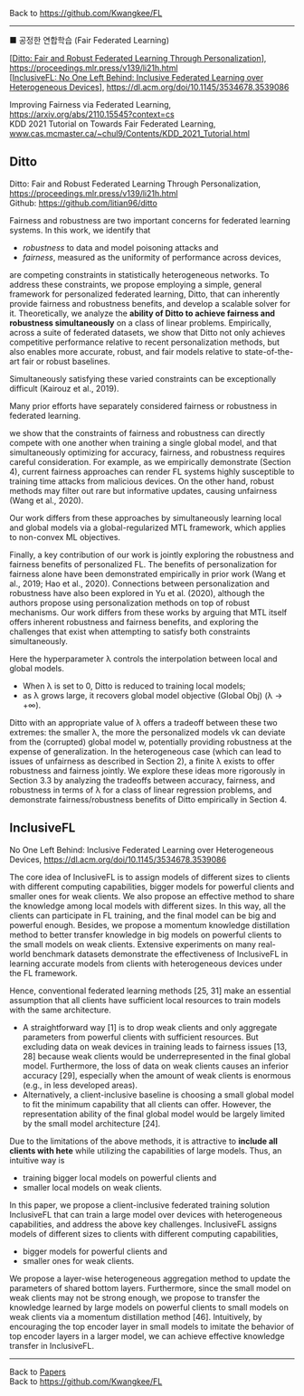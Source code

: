 Back to https://github.com/Kwangkee/FL
***


■ 공정한 연합학습 (Fair Federated Learning)  

[[Ditto: Fair and Robust Federated Learning Through Personalization](https://github.com/Kwangkee/FL/blob/main/FL@Fair.md#ditto)], https://proceedings.mlr.press/v139/li21h.html  
[[InclusiveFL: No One Left Behind: Inclusive Federated Learning over Heterogeneous Devices](https://github.com/Kwangkee/FL/blob/main/FL@Fair.md#inclusivefl)], https://dl.acm.org/doi/10.1145/3534678.3539086

Improving Fairness via Federated Learning, https://arxiv.org/abs/2110.15545?context=cs  
KDD 2021 Tutorial on Towards Fair Federated Learning, www.cas.mcmaster.ca/~chul9/Contents/KDD_2021_Tutorial.html  


## Ditto 
Ditto: Fair and Robust Federated Learning Through Personalization, https://proceedings.mlr.press/v139/li21h.html  
Github: https://github.com/litian96/ditto  

Fairness and robustness are two important concerns for federated learning systems. In this work, we identify that 
- *robustness* to data and model poisoning attacks and  
- *fairness*, measured as the uniformity of performance across devices,  

are competing constraints in statistically heterogeneous networks. To address these constraints, we propose employing a simple, general framework for personalized federated learning, Ditto, that can inherently provide fairness and robustness benefits, and develop a scalable solver for it. Theoretically, we analyze the **ability of Ditto to achieve fairness and robustness simultaneously** on a class of linear problems. Empirically, across a suite of federated datasets, we show that Ditto not only achieves competitive performance relative to recent personalization methods, but also enables more accurate, robust, and fair models relative to state-of-the-art fair or robust baselines.

Simultaneously satisfying these varied constraints can be exceptionally difficult (Kairouz et al., 2019).  

Many prior efforts have separately considered fairness or robustness in federated learning.  

we show that the constraints of fairness and robustness can directly compete with one another when training a single global model, and that simultaneously optimizing for accuracy, fairness, and robustness requires careful consideration. For example, as we empirically demonstrate (Section 4), current fairness approaches can render FL systems highly susceptible to training time attacks from malicious devices. On the other hand, robust methods may filter out rare but informative updates, causing unfairness (Wang et al., 2020).

Our work differs from these approaches by simultaneously learning local and global models via a global-regularized MTL framework, which applies to non-convex ML objectives.

Finally, a key contribution of our work is jointly exploring the robustness and fairness benefits of personalized FL. The benefits of personalization for fairness alone have been demonstrated empirically in prior work (Wang et al., 2019; Hao et al., 2020). Connections between personalization and robustness have also been explored in Yu et al. (2020), although the authors propose using personalization methods on top of robust mechanisms. Our work differs from these works by arguing that MTL itself offers inherent robustness and fairness benefits, and exploring the challenges that exist when attempting to satisfy both constraints simultaneously.

Here the hyperparameter λ controls the interpolation between local and global models. 
- When λ is set to 0, Ditto is reduced to training local models; 
- as λ grows large, it recovers global model objective (Global Obj) (λ → +∞).

Ditto with an appropriate value of λ offers a tradeoff between these two extremes: the smaller λ, the more the personalized models vk can deviate from the (corrupted) global model w, potentially providing robustness at the expense of generalization. In the heterogeneous case (which can lead to issues of unfairness as described in Section 2), a finite λ exists to offer robustness and fairness jointly. We explore these ideas more rigorously in Section 3.3 by analyzing the tradeoffs between accuracy, fairness, and robustness in terms of λ for a class of linear regression problems, and demonstrate fairness/robustness benefits of Ditto empirically in Section 4.

## InclusiveFL
No One Left Behind: Inclusive Federated Learning over Heterogeneous Devices, https://dl.acm.org/doi/10.1145/3534678.3539086

The core idea of InclusiveFL is to assign models of different sizes to clients with different computing capabilities, bigger models for powerful clients and smaller ones for weak clients. We also propose an effective method to share the knowledge among local models with different sizes. In this way, all the clients can participate in FL training, and the final model can be big and powerful enough. Besides, we propose a momentum knowledge distillation method to better transfer knowledge in big models on powerful clients to the small models on weak clients. Extensive experiments on many real-world benchmark datasets demonstrate the effectiveness of InclusiveFL in learning accurate models from clients with heterogeneous devices under the FL framework.

Hence, conventional federated learning methods [25, 31] make an essential assumption that all clients have sufficient local resources to train models with the same architecture.

- A straightforward way [1] is to drop weak clients and only aggregate parameters from powerful clients with sufficient resources. But excluding data on weak devices in training leads to fairness issues [13, 28] because weak clients would be underrepresented in the final global model. Furthermore, the loss of data on weak clients causes an inferior accuracy [29], especially when the amount of weak clients is enormous (e.g., in less developed areas). 
- Alternatively, a client-inclusive baseline is choosing a small global model to fit the minimum capability that all clients can offer. However, the representation ability of the final global model would be largely limited by the small model architecture [24].

Due to the limitations of the above methods, it is attractive to **include all clients with hete** while utilizing the capabilities of large models. Thus, an intuitive way is 
- training bigger local models on powerful clients and 
- smaller local models on weak clients. 

In this paper, we propose a client-inclusive federated training solution InclusiveFL that can train a large model over devices with heterogeneous capabilities, and address the above key challenges. InclusiveFL assigns models of different sizes to clients with different computing capabilities, 
- bigger models for powerful clients and 
- smaller ones for weak clients. 

We propose a layer-wise heterogeneous aggregation method to update the parameters of shared bottom layers. Furthermore, since the small model on weak clients may not be strong enough, we propose to transfer the knowledge learned by large models on powerful clients to small models on weak clients via a momentum distillation method [46]. Intuitively, by encouraging the top encoder layer in small models to imitate the behavior of top encoder layers in a larger model, we can achieve effective knowledge transfer in InclusiveFL. 

***
Back to [Papers](#papers)  
Back to https://github.com/Kwangkee/FL
